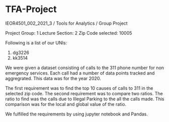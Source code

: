 # TFA-Project
 
IEOR4501_002_2021_3 / Tools for Analytics / Group Project

Project Group: 1
Lecture Section: 2
Zip Code selected: 10005

Following is a list of our UNIs:
1. dg3226
2. kk3514

We were given a dataset consisting of calls to the 311 phone number for non emergency services. Each call had a number of data points tracked and aggregrated. This data was for the year 2020.

The first requirement was to find the top 10 causes of calls to 311 in the selected zip code. The second requirement was to compare two ratios. The ratio to find was the calls due to Illegal Parking to the all the calls made. This comparison was for the local and global value of the ratio.

We fulfilled the requirements by using jupyter notebook and Pandas. 
